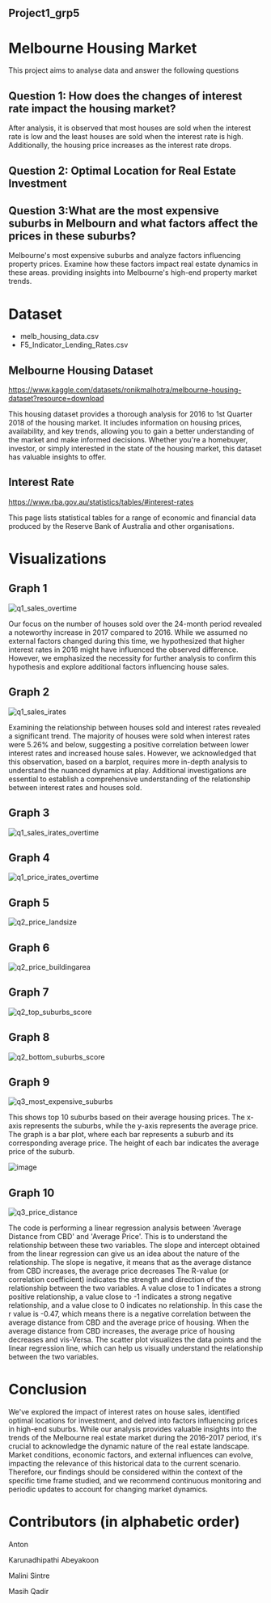 ## Project1_grp5

# Melbourne Housing Market
This project aims to analyse data and answer the following questions

## Question 1: How does the changes of interest rate impact the housing market? 
After analysis, it is observed that most houses are sold when the interest rate is low and the least houses are sold when the interest rate is high.  
Additionally, the housing price increases as the interest rate drops. 
    
## Question 2: Optimal Location for Real Estate Investment

## Question 3:What are the most expensive suburbs in Melbourn and what factors affect the prices in these suburbs?
Melbourne's most expensive suburbs and analyze factors influencing property prices. Examine how these factors impact real estate dynamics in these areas.
providing insights into Melbourne's high-end property market trends.

# Dataset
- melb_housing_data.csv
- F5_Indicator_Lending_Rates.csv

## Melbourne Housing Dataset
https://www.kaggle.com/datasets/ronikmalhotra/melbourne-housing-dataset?resource=download 

This housing dataset provides a thorough analysis for 2016 to 1st Quarter 2018 of the housing market. It includes information on housing prices, availability, and key trends, allowing you to gain a better understanding of the market and make informed decisions. Whether you're a homebuyer, investor, or simply interested    in the state of the housing market, this dataset has valuable insights to offer.
  
## Interest Rate
https://www.rba.gov.au/statistics/tables/#interest-rates 

This page lists statistical tables for a range of economic and financial data produced by the Reserve Bank of Australia and other organisations.

# Visualizations

## Graph 1  
![q1_sales_overtime](https://github.com/Anton0Lee/Project1_grp5/assets/152049332/da2efa5c-11a7-422b-abe1-9e410075f92f)

Our focus on the number of houses sold over the 24-month period revealed a noteworthy increase in 2017 compared to 2016. While we assumed no external factors changed during this time, we hypothesized that higher interest rates in 2016 might have influenced the observed difference. However, we emphasized the necessity for further analysis to confirm this hypothesis and explore additional factors influencing house sales.

## Graph 2
![q1_sales_irates](https://github.com/Anton0Lee/Project1_grp5/assets/152049332/458d1f76-88b6-492a-879a-df3ff6d10bbc)

Examining the relationship between houses sold and interest rates revealed a significant trend. The majority of houses were sold when interest rates were 5.26% and below, suggesting a positive correlation between lower interest rates and increased house sales. However, we acknowledged that this observation, based on a barplot, requires more in-depth analysis to understand the nuanced dynamics at play. Additional investigations are essential to establish a comprehensive understanding of the relationship between interest rates and houses sold.

## Graph 3
![q1_sales_irates_overtime](https://github.com/Anton0Lee/Project1_grp5/assets/152049332/bd964623-07cd-47b2-9bb0-93f735949212)

## Graph 4
![q1_price_irates_overtime](https://github.com/Anton0Lee/Project1_grp5/assets/152049332/a8082418-b2ed-4c31-b7b4-36958eeec018)

## Graph 5
![q2_price_landsize](https://github.com/Anton0Lee/Project1_grp5/assets/152049332/33c58d59-afcd-4ebc-ad3d-cff331fba75e)

## Graph 6
![q2_price_buildingarea](https://github.com/Anton0Lee/Project1_grp5/assets/152049332/7e6b0a3d-9c8c-429b-9089-b22268929b11)

## Graph 7
![q2_top_suburbs_score](https://github.com/Anton0Lee/Project1_grp5/assets/152049332/6d2a570f-e71f-4932-9187-40adcd6303ad)

## Graph 8
![q2_bottom_suburbs_score](https://github.com/Anton0Lee/Project1_grp5/assets/152049332/0978208c-6f37-4daf-9bfd-1716669ebb4f)

## Graph 9
![q3_most_expensive_suburbs](https://github.com/Anton0Lee/Project1_grp5/assets/152049332/e32884b4-c089-4b03-a2ec-10514a349f93)

This shows top 10 suburbs based on their average housing prices. The x-axis represents the suburbs, while the y-axis represents the average price. 
The graph is a bar plot, where each bar represents a suburb and its corresponding average price. The height of each bar indicates the average price of the suburb.

![image](https://github.com/Anton0Lee/Project1_grp5/assets/151039901/43141b18-cc47-4317-9d16-4fe89d9a0e7d)


## Graph 10
![q3_price_distance](https://github.com/Anton0Lee/Project1_grp5/assets/152049332/27f1d813-6cb4-4485-9fc2-1f1b0c2134da)

The code is performing a linear regression analysis between 'Average Distance from CBD' and 'Average Price'. This is to understand the relationship between these two variables.
The slope and intercept obtained from the linear regression can give us an idea about the nature of the relationship. The slope is negative, it means that as the average distance from CBD increases, the average price decreases
The R-value (or correlation coefficient) indicates the strength and direction of the relationship between the two variables. A value close to 1 indicates a strong positive relationship, a value close to -1 indicates a strong negative relationship, and a value close to 0 indicates no relationship. In this case the r value is -0.47, which means there is a negative correlation between the average distance from CBD and the average price of housing. When the average distance from CBD increases, the average price of housing decreases and vis-Versa.
The scatter plot visualizes the data points and the linear regression line, which can help us visually understand the relationship between the two variables.


# Conclusion
We've explored the impact of interest rates on house sales, identified optimal locations for investment, and delved into factors influencing prices in high-end suburbs.
While our analysis provides valuable insights into the trends of the Melbourne real estate market during the 2016-2017 period, it's crucial to acknowledge the dynamic nature of the real estate landscape. Market conditions, economic factors, and external influences can evolve, impacting the relevance of this historical data to the current scenario. Therefore, our findings should be considered within the context of the specific time frame studied, and we recommend continuous monitoring and periodic updates to account for changing market dynamics.

# Contributors (in alphabetic order)
Anton

Karunadhipathi Abeyakoon

Malini Sintre

Masih Qadir



